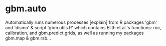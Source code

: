 gbm.auto
=======

Automatically runs numerous processes [explain] from R packages 'gbm' and 'dismo' &amp; script 'gbm.utils.R' which contains Elith et al.'s functions: roc, calibration, and gbm.predict.grids, as well as running my packages gbm.map & gbm.rsb.
.